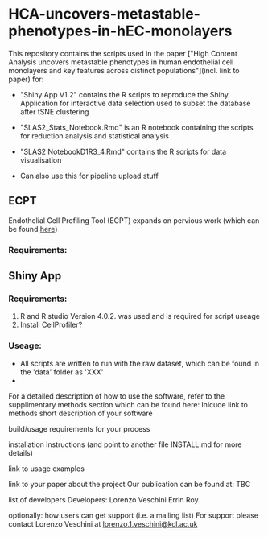 # HCA-uncovers-metastable-phenotypes-in-hEC-monolayers

This repository contains the scripts used in the paper ["High Content Analysis uncovers metastable phenotypes in human endothelial cell monolayers and key features across distinct populations"](incl. link to paper) for: 

- "Shiny App V1.2" contains the R scripts to reproduce the Shiny Application for interactive data selection 
 used to subset the database after tSNE clustering 
 
- "SLAS2_Stats_Notebook.Rmd" is an R notebook containing the scripts for reduction analysis and statistical analysis 

- "SLAS2 NotebookD1R3_4.Rmd" contains the R scripts for data visualisation

- Can also use this for pipeline upload stuff 

## ECPT
Endothelial Cell Profiling Tool (ECPT) expands on pervious work (which can be found [here](https://journals.sagepub.com/doi/10.1177/2472555218820848))
### Requirements: 

## Shiny App
### Requirements: 
1. R and R studio Version 4.0.2. was used and is required for script useage 
2. Install CellProfiler? 

### Useage: 
- All scripts are written to run with the raw dataset, which can be found in the 'data' folder as 'XXX'
-

For a detailed description of how to use the software, refer to the supplimentary methods section which can be found here: Inlcude link to methods
short description of your software

build/usage requirements for your process

installation instructions (and point to another file INSTALL.md for more details)

link to usage examples

link to your paper about the project
Our publication can be found at: TBC 

list of developers
Developers:
Lorenzo Veschini
Errin Roy 

optionally: how users can get support (i.e. a mailing list)
For support please contact Lorenzo Veschini at lorenzo.1.veschini@kcl.ac.uk 

